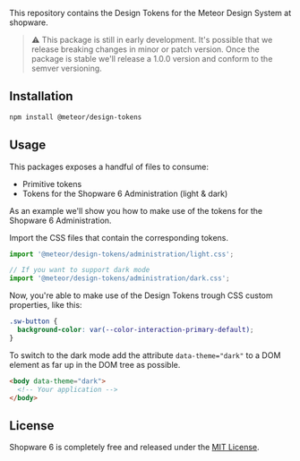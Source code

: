 This repository contains the Design Tokens for the Meteor Design System at shopware.

> ⚠️ This package is still in early development. It's possible that we release breaking
> changes in minor or patch version. Once the package is stable we'll release a 1.0.0
> version and conform to the semver versioning.

## Installation

```sh
npm install @meteor/design-tokens
```

## Usage

This packages exposes a handful of files to consume:

- Primitive tokens
- Tokens for the Shopware 6 Administration (light & dark)

As an example we'll show you how to make use of the tokens
for the Shopware 6 Administration.

Import the CSS files that contain the corresponding tokens.

```js
import '@meteor/design-tokens/administration/light.css';

// If you want to support dark mode
import '@meteor/design-tokens/administration/dark.css';
```

Now, you're able to make use of the Design Tokens trough
CSS custom properties, like this:

```css
.sw-button {
  background-color: var(--color-interaction-primary-default);
}
```

To switch to the dark mode add the attribute `data-theme="dark"` to
a DOM element as far up in the DOM tree as possible.

```html
<body data-theme="dark">
  <!-- Your application -->
</body>
```

## License

Shopware 6 is completely free and released under the [MIT License](./LICENSE.md).
